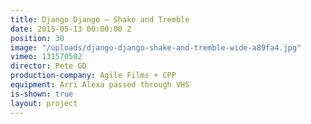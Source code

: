 ```yaml
---
title: Django Django — Shake and Tremble
date: 2015-05-13 00:00:00 Z
position: 30
image: "/uploads/django-django-shake-and-tremble-wide-a89fa4.jpg"
vimeo: 131570502
director: Pete GD
production-company: Agile Films + CPP
equipment: Arri Alexa passed through VHS
is-shown: true
layout: project
---
```


